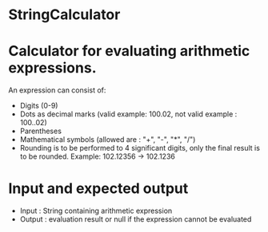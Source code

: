 # StringCalculator

# Calculator for evaluating arithmetic expressions.

An expression can consist of:

* Digits (0-9)
* Dots as decimal marks (valid example: 100.02, not valid example : 100..02)
* Parentheses
* Mathematical symbols (allowed are : "+", "-", "*", "/")
* Rounding is to be performed to 4 significant digits, only the final result is to be rounded. Example: 102.12356 -> 102.1236

# Input and expected output
* Input : String containing arithmetic expression
* Output : evaluation result or null if the expression cannot be evaluated
